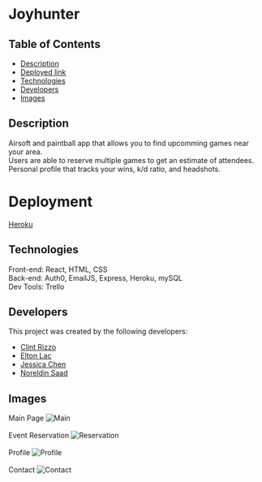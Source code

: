 # Joyhunter 
  
## Table of Contents
-  [Description](#description)
-  [Deployed link](#Deployment)  
-  [Technologies](#technologies)  
-  [Developers](#developers)  
-  [Images](#images)  

## Description
Airsoft and paintball app that allows you to find upcomming games near your area.  
Users are able to reserve multiple games to get an estimate of attendees.  
Personal profile that tracks your wins, k/d ratio, and headshots.  

# Deployment
[Heroku](https://joyhunter2.herokuapp.com/)

## Technologies
Front-end: React, HTML, CSS  
Back-end: Auth0, EmailJS, Express, Heroku, mySQL  
Dev Tools: Trello  

## Developers
This project was created by the following developers:
-  [Clint Rizzo](https://github.com/clintrizzo) 
-  [Elton Lac](https://github.com/eelac) 
-  [Jessica Chen](https://github.com/jiayc1) 
-  [Noreldin Saad](https://github.com/Noreldin-S)  

## Images
Main Page
![Main](./Images/MainPage.png)  
<br />
Event Reservation
![Reservation](./Images/Reservation.png)   
<br />
Profile
![Profile](./Images/Profile.png)  
<br />
Contact
![Contact](./Images/Contact.png)  
